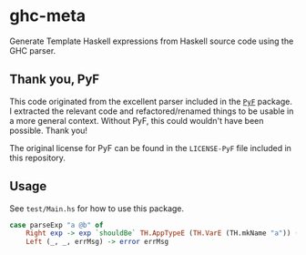 # ghc-meta

Generate Template Haskell expressions from Haskell source code using the GHC parser.

## Thank you, PyF

This code originated from the excellent parser included in the [`PyF`](https://github.com/guibou/PyF) package. 
I extracted the relevant code and refactored/renamed things to be usable in a more general context.
Without PyF, this could wouldn't have been possible. Thank you!

The original license for PyF can be found in the `LICENSE-PyF` file included in this repository.

## Usage

See `test/Main.hs` for how to use this package.

```haskell
case parseExp "a @b" of
    Right exp -> exp `shouldBe` TH.AppTypeE (TH.VarE (TH.mkName "a")) (TH.VarT (TH.mkName "b"))
    Left (_, _, errMsg) -> error errMsg
```
